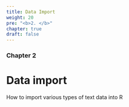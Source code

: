 ```yaml
---
title: Data Import
weight: 20
pre: "<b>2. </b>"
chapter: true
draft: false
---
```


### Chapter 2

# Data import

How to import various types of text data into R


